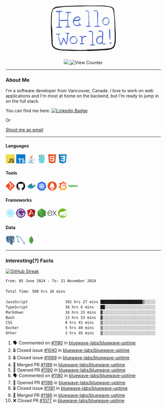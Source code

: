<div align="center">
    <img src="./img/hello_world.webp" height="200px" width="">
    <div>
        <a href="https://www.linkedin.com/in/ajhollid">
            <img src="https://img.shields.io/badge/LinkedIn-blue"/>
        </a>
        <img src="https://komarev.com/ghpvc/?username=ajhollid&color=yellow" alt="View Counter">
    </div>
</div>

---

### About Me

I'm a software developer from Vancouver, Canada. I love to work on web applications and I'm most at home on the backend, but I'm ready to jump in on the full stack.

You can find me here: [![Linkedin Badge](https://img.shields.io/badge/-ajhollid-blue?style=flat&logo=Linkedin&logoColor=white)](https://www.linkedin.com/in/ajhollid)

Or

[Shoot me an email](mailto:ajhollid@gmail.com)

---

#### Languages

<div>
    <img src="./img/devicons/javascript-original.svg" width=30 height=30 alt="JavaScript">
    <img src="/img/devicons/typescript-original.svg" width=30 height=30 alt="TypeScript">
    <img src="./img/devicons/java-original.svg" width=30 height=30 alt="Java">
    <img src="./img/devicons/go-original.svg" width=30 height=30 alt="Golang">
    <img src="./img/devicons/html5-original.svg" width=30 height=30 alt="HTML 5">
    <img src="./img/devicons/css3-original.svg" width=30 height=30 alt="CSS 3">
</div>

#### Tools

<div>
    <img src="./img/devicons/git-original.svg" width=30 height=30 alt="Git">
    <img src="./img/devicons/github-original.svg" width=30 height=30 alt="Github">
    <img src="./img/devicons/docker-original.svg" width=30 
    height=30 alt="Docker">
    <img src="./img/devicons/kubernetes-original.svg" width=30 height=30 alt="K8">
    <img src="./img/devicons/prometheus-original.svg" width=30 height=30 alt="Prometheus">
    <img src="./img/devicons/grafana-original.svg" width=30 height=30 alt="Grafana">
    <img src="./img/devicons/nginx-original.svg" width=30 height=30 alt="Nginx">
</div>

#### Frameworks

<div>
    <img src="./img/devicons/react-original.svg" width=30 height=30 alt="React">
    <img src="./img/devicons/gatsby-original.svg" width=30 height=30 alt="Gatsby">
    <img src="./img/devicons/angularjs-original.svg" width=30 height=30 alt="AngularJS">
    <img src="./img/devicons/nodejs-original.svg" width=30 height=30 alt="NodeJS">
    <img src="./img/devicons/express-original.svg" width=30 height=30 alt="Express">
    <img src="./img/devicons/spring-original.svg" width=30 height=30 alt="Spring">
</div>

#### Data

<div>
    <img src="./img/devicons/postgresql-original.svg" width=30 height=30 alt="Postgresql">
    <img src="./img/devicons/mysql-original.svg" width=30 height=30 alt="Mysql">
    <img src="./img/devicons/mongodb-original.svg" width=30 height=30 alt="MongoDB">
</div>

---

### Interesting(?) Facts

[![GitHub Streak](http://github-readme-streak-stats.herokuapp.com?user=ajhollid)](https://git.io/streak-stats)

 <!--START_SECTION:waka-->

```txt
From: 05 June 2024 - To: 21 November 2024

Total Time: 500 hrs 26 mins

JavaScript                 392 hrs 27 mins ███████████████████▒░░░░░   77.84 %
TypeScript                 38 hrs 6 mins   ██░░░░░░░░░░░░░░░░░░░░░░░   07.56 %
Markdown                   16 hrs 33 mins  ▓░░░░░░░░░░░░░░░░░░░░░░░░   03.28 %
Bash                       13 hrs 53 mins  ▓░░░░░░░░░░░░░░░░░░░░░░░░   02.75 %
CSS                        8 hrs 41 mins   ▒░░░░░░░░░░░░░░░░░░░░░░░░   01.72 %
Docker                     5 hrs 49 mins   ▒░░░░░░░░░░░░░░░░░░░░░░░░   01.16 %
Other                      3 hrs 45 mins   ▒░░░░░░░░░░░░░░░░░░░░░░░░   00.75 %
```

<!--END_SECTION:waka-->


<!--START_SECTION:activity-->
1. 🗣 Commented on [#1180](https://github.com/bluewave-labs/bluewave-uptime/issues/1180#issuecomment-2495430512) in [bluewave-labs/bluewave-uptime](https://github.com/bluewave-labs/bluewave-uptime)
2. 🔒 Closed issue [#1040](https://github.com/bluewave-labs/bluewave-uptime/issues/1040) in [bluewave-labs/bluewave-uptime](https://github.com/bluewave-labs/bluewave-uptime)
3. 🔒 Closed issue [#1069](https://github.com/bluewave-labs/bluewave-uptime/issues/1069) in [bluewave-labs/bluewave-uptime](https://github.com/bluewave-labs/bluewave-uptime)
4. 🎉 Merged PR [#1189](https://github.com/bluewave-labs/bluewave-uptime/pull/1189) in [bluewave-labs/bluewave-uptime](https://github.com/bluewave-labs/bluewave-uptime)
5. 💪 Opened PR [#1190](https://github.com/bluewave-labs/bluewave-uptime/pull/1190) in [bluewave-labs/bluewave-uptime](https://github.com/bluewave-labs/bluewave-uptime)
6. 🗣 Commented on [#1180](https://github.com/bluewave-labs/bluewave-uptime/issues/1180#issuecomment-2495399863) in [bluewave-labs/bluewave-uptime](https://github.com/bluewave-labs/bluewave-uptime)
7. 💪 Opened PR [#1188](https://github.com/bluewave-labs/bluewave-uptime/pull/1188) in [bluewave-labs/bluewave-uptime](https://github.com/bluewave-labs/bluewave-uptime)
8. 🔒 Closed issue [#1181](https://github.com/bluewave-labs/bluewave-uptime/issues/1181) in [bluewave-labs/bluewave-uptime](https://github.com/bluewave-labs/bluewave-uptime)
9. 🎉 Merged PR [#1186](https://github.com/bluewave-labs/bluewave-uptime/pull/1186) in [bluewave-labs/bluewave-uptime](https://github.com/bluewave-labs/bluewave-uptime)
10. ❌ Closed PR [#1077](https://github.com/bluewave-labs/bluewave-uptime/pull/1077) in [bluewave-labs/bluewave-uptime](https://github.com/bluewave-labs/bluewave-uptime)
<!--END_SECTION:activity-->

